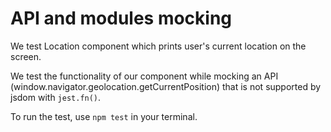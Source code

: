 # API and modules mocking

We test Location component which prints user's current location on the screen.

We test the functionality of our component while mocking an API (window.navigator.geolocation.getCurrentPosition) that is not supported by jsdom with `jest.fn()`.

To run the test, use `npm test` in your terminal.
